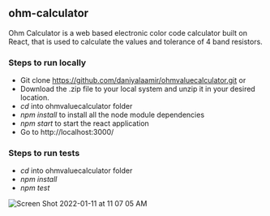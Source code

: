 ## ohm-calculator

Ohm Calculator is a web based electronic color code calculator built on React, that is used to calculate the values and tolerance of 4 band resistors.

### Steps to run locally

- Git clone https://github.com/daniyalaamir/ohmvaluecalculator.git or 
- Download the .zip file to your local system and unzip it in your desired location.
- _cd_ into ohmvaluecalculator folder
- _npm install_ to install all the node module dependencies
- _npm start_ to start the react application
- Go to http://localhost:3000/

### Steps to run tests
- _cd_ into ohmvaluecalculator folder
- _npm install_
- _npm test_

![Screen Shot 2022-01-11 at 11 07 05 AM](https://user-images.githubusercontent.com/11576208/148978526-2ddb6d6f-20c4-4758-b72b-22588b01ac36.png)
